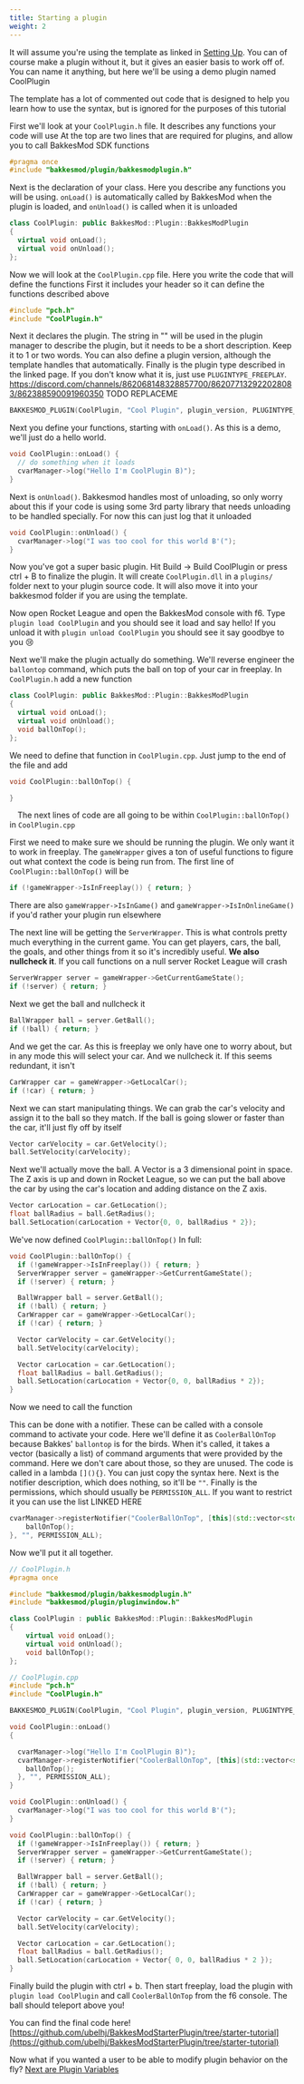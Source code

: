 ```yaml
---
title: Starting a plugin
weight: 2
---
```


It will assume you're using the template as linked in [Setting Up](getting_started.html). You can of course make a plugin without it, but it gives an easier basis to work off of. You can name it anything, but here we'll be using a demo plugin named CoolPlugin

The template has a lot of commented out code that is designed to help you learn how to use the syntax, but is ignored for the purposes of this tutorial

First we'll look at your `CoolPlugin.h` file. It describes any functions your code will use
At the top are two lines that are required for plugins, and allow you to call BakkesMod SDK functions
```cpp
#pragma once
#include "bakkesmod/plugin/bakkesmodplugin.h"
```
Next is the declaration of your class. Here you describe any functions you will be using.
`onLoad()` is automatically called by BakkesMod when the plugin is loaded, and `onUnload()` is called when it is unloaded
```cpp
class CoolPlugin: public BakkesMod::Plugin::BakkesModPlugin
{
  virtual void onLoad();
  virtual void onUnload();
};
```

Now we will look at the `CoolPlugin.cpp` file. Here you write the code that will define the functions
First it includes your header so it can define the functions described above
```cpp
#include "pch.h"
#include "CoolPlugin.h"
```
Next it declares the plugin. The string in "" will be used in the plugin manager to describe the plugin, but it needs to be a short description. Keep it to 1 or two words. You can also define a plugin version, although the template handles that automatically. Finally is the plugin type described in the linked page. If you don't know what it is, just use `PLUGINTYPE_FREEPLAY`.
https://discord.com/channels/862068148328857700/862077132922028083/862388590091960350 TODO REPLACEME
```cpp
BAKKESMOD_PLUGIN(CoolPlugin, "Cool Plugin", plugin_version, PLUGINTYPE_FREEPLAY)
```

Next you define your functions, starting with `onLoad()`. As this is a demo, we'll just do a hello world.
```cpp
void CoolPlugin::onLoad() {
  // do something when it loads
  cvarManager->log("Hello I'm CoolPlugin B)");
}
```

Next is `onUnload()`. Bakkesmod handles most of unloading, so only worry about this if your code is using some 3rd party library that needs unloading to be handled specially. For now this can just log that it unloaded
```cpp
void CoolPlugin::onUnload() {
  cvarManager->log("I was too cool for this world B'(");
}
```

Now you've got a super basic plugin. Hit Build -> Build CoolPlugin or press ctrl + B to finalize the plugin. It will create `CoolPlugin.dll` in a `plugins/` folder next to your plugin source code. It will also move it into your bakkesmod folder if you are using the template.

Now open Rocket League and open the BakkesMod console with f6. Type `plugin load CoolPlugin` and you should see it load and say hello! If you unload it with `plugin unload CoolPlugin` you should see it say goodbye to you :cry:

Next we'll make the plugin actually do something. We'll reverse engineer the `ballontop` command, which puts the ball on top of your car in freeplay.
In `CoolPlugin.h` add a new function
```cpp
class CoolPlugin: public BakkesMod::Plugin::BakkesModPlugin
{
  virtual void onLoad();
  virtual void onUnload();
  void ballOnTop();
};
```

We need to define that function in `CoolPlugin.cpp`. Just jump to the end of the file and add
```cpp
void CoolPlugin::ballOnTop() {

}
```
⠀
The next lines of code are all going to be within `CoolPlugin::ballOnTop()` in `CoolPlugin.cpp`

First we need to make sure we should be running the plugin. We only want it to work in freeplay. The `gameWrapper` gives a ton of useful functions to figure out what context the code is being run from. The first line of `CoolPlugin::ballOnTop()` will be
```cpp
if (!gameWrapper->IsInFreeplay()) { return; }
```
There are also `gameWrapper->IsInGame()` and `gameWrapper->IsInOnlineGame()` if you'd rather your plugin run elsewhere

The next line will be getting the `ServerWrapper`.  This is what controls pretty much everything in the current game. You can get players, cars, the ball, the goals, and other things from it so it's incredibly useful. **We also nullcheck it**. If you call functions on a null server Rocket League will crash
 ```cpp
ServerWrapper server = gameWrapper->GetCurrentGameState();
if (!server) { return; }
```

Next we get the ball and nullcheck it
```cpp
BallWrapper ball = server.GetBall();
if (!ball) { return; }
```

And we get the car. As this is freeplay we only have one to worry about, but in any mode this will select your car. And we nullcheck it. If this seems redundant, it isn't
```cpp
CarWrapper car = gameWrapper->GetLocalCar();
if (!car) { return; }
```

Next we can start manipulating things. We can grab the car's velocity and assign it to the ball so they match. If the ball is going slower or faster than the car, it'll just fly off by itself
```cpp
Vector carVelocity = car.GetVelocity();
ball.SetVelocity(carVelocity);
```

Next we'll actually move the ball. A Vector is a 3 dimensional point in space. The Z axis is up and down in Rocket League, so we can put the ball above the car by using the car's location and adding distance on the Z axis.
```cpp
Vector carLocation = car.GetLocation();
float ballRadius = ball.GetRadius();
ball.SetLocation(carLocation + Vector{0, 0, ballRadius * 2});
```

We've now defined `CoolPlugin::ballOnTop()`
In full:
```cpp
void CoolPlugin::ballOnTop() {
  if (!gameWrapper->IsInFreeplay()) { return; }
  ServerWrapper server = gameWrapper->GetCurrentGameState();
  if (!server) { return; }

  BallWrapper ball = server.GetBall();
  if (!ball) { return; }
  CarWrapper car = gameWrapper->GetLocalCar();
  if (!car) { return; }

  Vector carVelocity = car.GetVelocity();
  ball.SetVelocity(carVelocity);

  Vector carLocation = car.GetLocation();
  float ballRadius = ball.GetRadius();
  ball.SetLocation(carLocation + Vector{0, 0, ballRadius * 2});
}
```

Now we need to call the function

This can be done with a notifier. These can be called with a console command to activate your code. Here we'll define it as `CoolerBallOnTop` because Bakkes' `ballontop` is for the birds.
When it's called, it takes a vector (basically a list) of command arguments that were provided by the command. Here we don't care about those, so they are unused.
The code is called in a lambda `[](){}`. You can just copy the syntax here.
Next is the notifier description, which does nothing, so it'll be `""`.
Finally is the permissions, which should usually be `PERMISSION_ALL`. If you want to restrict it you can use the list LINKED HERE
```cpp
cvarManager->registerNotifier("CoolerBallOnTop", [this](std::vector<std::string> args) {
    ballOnTop();
}, "", PERMISSION_ALL);
```

Now we'll put it all together.
```cpp
// CoolPlugin.h
#pragma once

#include "bakkesmod/plugin/bakkesmodplugin.h"
#include "bakkesmod/plugin/pluginwindow.h"

class CoolPlugin : public BakkesMod::Plugin::BakkesModPlugin
{
    virtual void onLoad();
    virtual void onUnload();
    void ballOnTop();
};
```
```cpp
// CoolPlugin.cpp
#include "pch.h"
#include "CoolPlugin.h"

BAKKESMOD_PLUGIN(CoolPlugin, "Cool Plugin", plugin_version, PLUGINTYPE_FREEPLAY)

void CoolPlugin::onLoad()
{

  cvarManager->log("Hello I'm CoolPlugin B)");
  cvarManager->registerNotifier("CoolerBallOnTop", [this](std::vector<std::string> args) {
    ballOnTop();
  }, "", PERMISSION_ALL);
}

void CoolPlugin::onUnload() {
  cvarManager->log("I was too cool for this world B'(");
}

void CoolPlugin::ballOnTop() {
  if (!gameWrapper->IsInFreeplay()) { return; }
  ServerWrapper server = gameWrapper->GetCurrentGameState();
  if (!server) { return; }

  BallWrapper ball = server.GetBall();
  if (!ball) { return; }
  CarWrapper car = gameWrapper->GetLocalCar();
  if (!car) { return; }

  Vector carVelocity = car.GetVelocity();
  ball.SetVelocity(carVelocity);

  Vector carLocation = car.GetLocation();
  float ballRadius = ball.GetRadius();
  ball.SetLocation(carLocation + Vector{ 0, 0, ballRadius * 2 });
}
```

Finally build the plugin with ctrl + b. Then start freeplay, load the plugin with `plugin load CoolPlugin` and call `CoolerBallOnTop` from the f6 console. The ball should teleport above you!

You can find the final code here!
[https://github.com/ubelhj/BakkesModStarterPlugin/tree/starter-tutorial](https://github.com/ubelhj/BakkesModStarterPlugin/tree/starter-tutorial)

Now what if you wanted a user to be able to modify plugin behavior on the fly? [Next are Plugin Variables](plugin_variables.html)